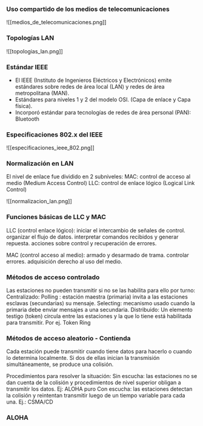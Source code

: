 ### Uso compartido de los medios de telecomunicaciones

![[medios_de_telecomunicaciones.png]]

### Topologías LAN

![[topologias_lan.png]]

### Estándar IEEE

- El IEEE (Instituto de Ingenieros Eléctricos y Electrónicos) emite estándares sobre redes de área local (LAN) y redes de área metropolitana (MAN).
- Estándares para niveles 1 y 2 del modelo OSI. (Capa de enlace y Capa física).
- Incorporó estándar para tecnologías de redes de área personal (PAN): Bluetooth

### Especificaciones 802.x del IEEE

![[especificaciones_ieee_802.png]]

### Normalización en LAN

El nivel de enlace fue dividido en 2 subniveles:
	MAC: control de acceso al medio (Medium Access Control) 
	LLC: control de enlace lógico (Logical Link Control)

![[normalizacion_lan.png]]

### Funciones básicas de LLC y MAC

LLC (control enlace lógico):
	iniciar el intercambio de señales de control.
	organizar el flujo de datos.
	interpretar comandos recibidos y generar repuesta.
	acciones sobre control y recuperación de errores.

MAC (control acceso al medio):
	armado y desarmado de trama. 
	controlar errores.
	adquisición derecho al uso del medio.

### Métodos de acceso controlado

Las estaciones no pueden transmitir si no se las habilita para ello por turno:
	Centralizado:
		Polling : estación maestra (primaria) invita a las estaciones esclavas (secundarias) su mensaje.
		Selecting: mecanismo usado cuando la primaria debe enviar mensajes a una secundaria.
	Distribuido:
		Un elemento testigo (token) circula entre las estaciones y la que lo tiene está habilitada para transmitir. Por ej. Token Ring

### Métodos de acceso aleatorio - Contienda

Cada estación puede transmitir cuando tiene datos para hacerlo o cuando lo determina localmente. Si dos de ellas inician la transmisión simultáneamente, se produce una colisión.

Procedimientos para resolver la situación:
	Sin escucha: las estaciones no se dan cuenta de la colisión y procedimientos de nivel superior obligan a transmitir los datos. Ej: ALOHA puro
	Con escucha: las estaciones detectan la colisión y reintentan transmitir luego de un tiempo variable para cada una. Ej.: CSMA/CD

### ALOHA

